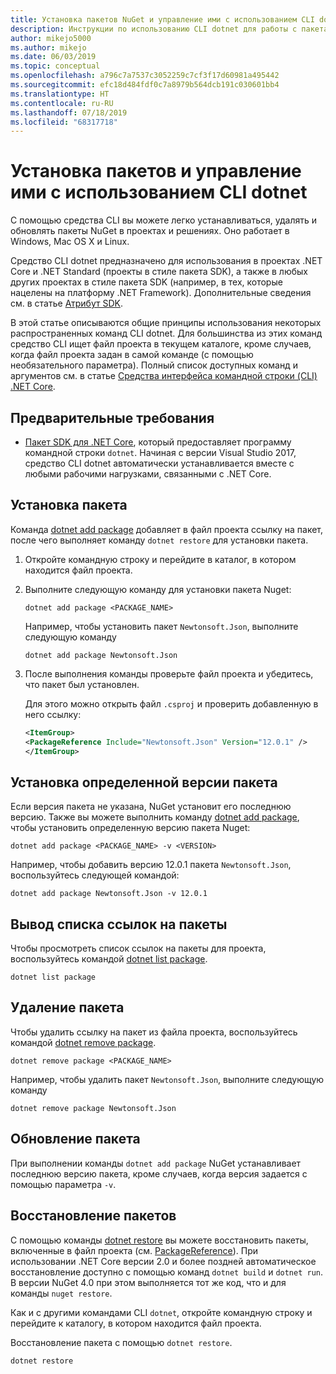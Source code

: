 ```yaml
---
title: Установка пакетов NuGet и управление ими с использованием CLI dotnet
description: Инструкции по использованию CLI dotnet для работы с пакетами NuGet.
author: mikejo5000
ms.author: mikejo
ms.date: 06/03/2019
ms.topic: conceptual
ms.openlocfilehash: a796c7a7537c3052259c7cf3f17d60981a495442
ms.sourcegitcommit: efc18d484fdf0c7a8979b564dcb191c030601bb4
ms.translationtype: HT
ms.contentlocale: ru-RU
ms.lasthandoff: 07/18/2019
ms.locfileid: "68317718"
---
```

# <a name="install-and-manage-packages-using-the-dotnet-cli"></a>Установка пакетов и управление ими с использованием CLI dotnet

С помощью средства CLI вы можете легко устанавливаться, удалять и обновлять пакеты NuGet в проектах и решениях. Оно работает в Windows, Mac OS X и Linux.

Средство CLI dotnet предназначено для использования в проектах .NET Core и .NET Standard (проекты в стиле пакета SDK), а также в любых других проектах в стиле пакета SDK (например, в тех, которые нацелены на платформу .NET Framework). Дополнительные сведения см. в статье [Атрибут SDK](/dotnet/core/tools/csproj#additions).

В этой статье описываются общие принципы использования некоторых распространенных команд CLI dotnet. Для большинства из этих команд средство CLI ищет файл проекта в текущем каталоге, кроме случаев, когда файл проекта задан в самой команде (с помощью необязательного параметра). Полный список доступных команд и аргументов см. в статье [Средства интерфейса командной строки (CLI) .NET Core](../reference/dotnet-commands.md).

## <a name="prerequisites"></a>Предварительные требования

- [Пакет SDK для .NET Core](https://www.microsoft.com/net/download/), который предоставляет программу командной строки `dotnet`. Начиная с версии Visual Studio 2017, средство CLI dotnet автоматически устанавливается вместе с любыми рабочими нагрузками, связанными с .NET Core.

## <a name="install-a-package"></a>Установка пакета

Команда [dotnet add package](/dotnet/core/tools/dotnet-add-package?tabs=netcore2x) добавляет в файл проекта ссылку на пакет, после чего выполняет команду `dotnet restore` для установки пакета.

1. Откройте командную строку и перейдите в каталог, в котором находится файл проекта.

2. Выполните следующую команду для установки пакета Nuget:

    ```cli
    dotnet add package <PACKAGE_NAME>
    ```

    Например, чтобы установить пакет `Newtonsoft.Json`, выполните следующую команду

    ```cli
    dotnet add package Newtonsoft.Json
    ```

3. После выполнения команды проверьте файл проекта и убедитесь, что пакет был установлен.

   Для этого можно открыть файл `.csproj` и проверить добавленную в него ссылку:

    ```xml
   <ItemGroup>
    <PackageReference Include="Newtonsoft.Json" Version="12.0.1" />
   </ItemGroup>
    ```

## <a name="install-a-specific-version-of-a-package"></a>Установка определенной версии пакета

Если версия пакета не указана, NuGet установит его последнюю версию. Также вы можете выполнить команду [dotnet add package](/dotnet/core/tools/dotnet-add-package?tabs=netcore2x), чтобы установить определенную версию пакета Nuget:

```cli
dotnet add package <PACKAGE_NAME> -v <VERSION>
```

Например, чтобы добавить версию 12.0.1 пакета `Newtonsoft.Json`, воспользуйтесь следующей командой:

```cli
dotnet add package Newtonsoft.Json -v 12.0.1
```

## <a name="list-package-references"></a>Вывод списка ссылок на пакеты

Чтобы просмотреть список ссылок на пакеты для проекта, воспользуйтесь командой [dotnet list package](/dotnet/core/tools/dotnet-list-package?tabs=netcore2x).

```cli
dotnet list package
```

## <a name="remove-a-package"></a>Удаление пакета

Чтобы удалить ссылку на пакет из файла проекта, воспользуйтесь командой [dotnet remove package](/dotnet/core/tools/dotnet-remove-package?tabs=netcore2x).

```cli
dotnet remove package <PACKAGE_NAME>
```

Например, чтобы удалить пакет `Newtonsoft.Json`, выполните следующую команду

```cli
dotnet remove package Newtonsoft.Json
```

## <a name="update-a-package"></a>Обновление пакета

При выполнении команды `dotnet add package` NuGet устанавливает последнюю версию пакета, кроме случаев, когда версия задается с помощью параметра `-v`.

## <a name="restore-packages"></a>Восстановление пакетов

С помощью команды [dotnet restore](/dotnet/core/tools/dotnet-restore?tabs=netcore2x) вы можете восстановить пакеты, включенные в файл проекта (см. [PackageReference](../consume-packages/package-references-in-project-files.md)). При использовании .NET Core версии 2.0 и более поздней автоматическое восстановление доступно с помощью команд `dotnet build` и `dotnet run`. В версии NuGet 4.0 при этом выполняется тот же код, что и для команды `nuget restore`.

Как и с другими командами CLI `dotnet`, откройте командную строку и перейдите к каталогу, в котором находится файл проекта.

Восстановление пакета с помощью `dotnet restore`.

```cli
dotnet restore 
```
